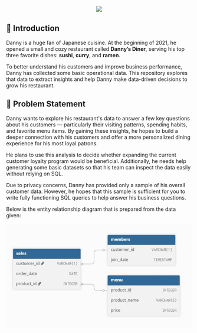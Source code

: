 <p align="center">
  <img src="https://github.com/user-attachments/assets/a458575c-87d8-4644-8d87-8c33d4c1d9bc" width="300">
</p>
<h2>📌 Introduction</h2>

<p>
Danny is a huge fan of Japanese cuisine. At the beginning of 2021, he opened a small and cozy restaurant called <strong>Danny’s Diner</strong>, serving his top three favorite dishes: <strong>sushi</strong>, <strong>curry</strong>, and <strong>ramen</strong>.
</p>

<p>
To better understand his customers and improve business performance, Danny has collected some basic operational data. This repository explores that data to extract insights and help Danny make data-driven decisions to grow his restaurant.
</p>

<h2>🧩 Problem Statement</h2>

<p>
Danny wants to explore his restaurant's data to answer a few key questions about his customers — particularly their visiting patterns, spending habits, and favorite menu items. By gaining these insights, he hopes to build a deeper connection with his customers and offer a more personalized dining experience for his most loyal patrons.
</p>

<p>
He plans to use this analysis to decide whether expanding the current customer loyalty program would be beneficial. Additionally, he needs help generating some basic datasets so that his team can inspect the data easily without relying on SQL.
</p>

<p>
Due to privacy concerns, Danny has provided only a sample of his overall customer data. However, he hopes that this sample is sufficient for you to write fully functioning SQL queries to help answer his business questions.
</p>

<p>
Below is the entity relationship diagram that is prepared from the data given:
</p>

<p align="center">
  <img src="https://github.com/ParameshwarKS/8-Week-SQL-Challenge-Data-with-Danny/blob/2b2527ead7881ba49bf0e7eaa4f46bbae980e937/Case%20Study%20%231/ERD_Challenge1.JPG" alt="ER Diagram" width="600">
</p>

